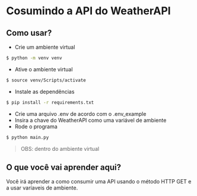 # Cosumindo a API do WeatherAPI

## Como usar?

- Crie um ambiente virtual
```bash
$ python -m venv venv
```

- Ative o ambiente virtual
```bash
$ source venv/Scripts/activate
```

- Instale as dependências 
```bash
$ pip install -r requirements.txt
```

- Crie uma arquivo .env de acordo com o .env_example
- Insira a chave do WeatherAPI como uma variável de ambiente
- Rode o programa
```bash
$ python main.py 
```
> OBS: dentro do ambiente virtual

## O que você vai aprender aqui?
Você irá aprender a como consumir uma API usando o método HTTP GET e a usar varíaveis de ambiente. 

